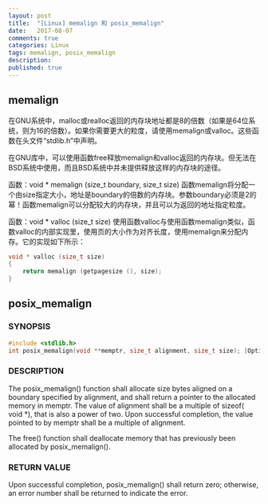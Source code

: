 ```yaml
---
layout: post
title:  "[Linux] memalign 和 posix_memalign"
date:   2017-08-07
comments: true
categories: Linux
tags: memalign, posix_memalign
description:
published: true
---
```



## memalign

在GNU系统中，malloc或realloc返回的内存块地址都是8的倍数（如果是64位系统，则为16的倍数）。如果你需要更大的粒度，请使用memalign或valloc。这些函数在头文件“stdlib.h”中声明。

在GNU库中，可以使用函数free释放memalign和valloc返回的内存块。但无法在BSD系统中使用，而且BSD系统中并未提供释放这样的内存块的途径。

函数：void * memalign (size_t boundary, size_t size) 
函数memalign将分配一个由size指定大小，地址是boundary的倍数的内存块。参数boundary必须是2的幂！函数memalign可以分配较大的内存块，并且可以为返回的地址指定粒度。

函数：void * valloc (size_t size) 
使用函数valloc与使用函数memalign类似，函数valloc的内部实现里，使用页的大小作为对齐长度，使用memalign来分配内存。它的实现如下所示： 

```c
void * valloc (size_t size)
{
    return memalign (getpagesize (), size);
}
```


## posix_memalign

### SYNOPSIS

```c
#include <stdlib.h>
int posix_memalign(void **memptr, size_t alignment, size_t size); [Option End]
```
 

### DESCRIPTION

The posix_memalign() function shall allocate size bytes aligned on a boundary specified by alignment, and shall return a pointer to the allocated memory in memptr. The value of alignment shall be a multiple of sizeof( void *), that is also a power of two. Upon successful completion, the value pointed to by memptr shall be a multiple of alignment.

The free() function shall deallocate memory that has previously been allocated by posix_memalign().

### RETURN VALUE

Upon successful completion, posix_memalign() shall return zero; otherwise, an error number shall be returned to indicate the error.


